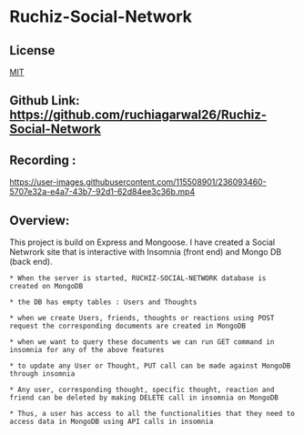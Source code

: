 # Ruchiz-Social-Network

## License

[MIT](https://choosealicense.com/licenses/mit/)
## Github Link: https://github.com/ruchiagarwal26/Ruchiz-Social-Network

## Recording :


https://user-images.githubusercontent.com/115508901/236093460-5707e32a-e4a7-43b7-92d1-62d84ee3c36b.mp4



## Overview:

This project is build on Express and Mongoose. I have created a Social Netwrork site that is interactive with Insomnia (front end) and Mongo DB (back end). 

```
* When the server is started, RUCHIZ-SOCIAL-NETWORK database is created on MongoDB

* the DB has empty tables : Users and Thoughts

* when we create Users, friends, thoughts or reactions using POST request the corresponding documents are created in MongoDB

* when we want to query these documents we can run GET command in insomnia for any of the above features

* to update any User or Thought, PUT call can be made against MongoDB through insomnia

* Any user, corresponding thought, specific thought, reaction and friend can be deleted by making DELETE call in insomnia on MongoDB

* Thus, a user has access to all the functionalities that they need to access data in MongoDB using API calls in insomnia

```

